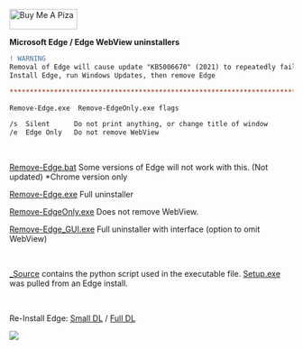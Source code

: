 <a href="https://www.buymeacoffee.com/wic8pmtmys" target="_blank"><img src="https://cdn.buymeacoffee.com/buttons/v2/default-blue.png" alt="Buy Me A Piza" height="36" width="120"></a>


**Microsoft Edge / Edge WebView uninstallers**

```diff
! WARNING
Removal of Edge will cause update "KB5006670" (2021) to repeatedly fail/rollback.
Install Edge, run Windows Updates, then remove Edge

****************************************************************************************

Remove-Edge.exe  Remove-EdgeOnly.exe flags

/s  Silent      Do not print anything, or change title of window
/e  Edge Only   Do not remove WebView

```

<br>

[Remove-Edge.bat](https://github.com/ShadowWhisperer/Remove-MS-Edge/blob/main/Remove-Edge.bat) Some versions of Edge will not work with this. (Not updated) *Chrome version only  

[Remove-Edge.exe](https://github.com/ShadowWhisperer/Remove-MS-Edge/blob/main/Remove-Edge.exe) Full uninstaller  

[Remove-EdgeOnly.exe](https://github.com/ShadowWhisperer/Remove-MS-Edge/blob/main/Remove-EdgeOnly.exe) Does not remove WebView.  

[Remove-Edge_GUI.exe](https://github.com/ShadowWhisperer/Remove-MS-Edge/blob/main/Remove-Edge_GUI.exe) Full uninstaller with interface (option to omit WebView)  

<br>

[_Source](https://github.com/ShadowWhisperer/Remove-MS-Edge/tree/main/_Source) contains the python script used in the executable file. [Setup.exe](https://www.virustotal.com/gui/file/4963532e63884a66ecee0386475ee423ae7f7af8a6c6d160cf1237d085adf05e) was pulled from an Edge install.  

<br>

Re-Install Edge: [Small DL](https://www.microsoft.com/en-us/edge/download?form=MA13FJ)  /  [Full DL](https://www.microsoft.com/en-us/edge/business/download?form=MA13FJ)  


<img src="https://github.com/ShadowWhisperer/Remove-MS-Edge/blob/main/_Source/Screenshot_GUI.PNG"/>
